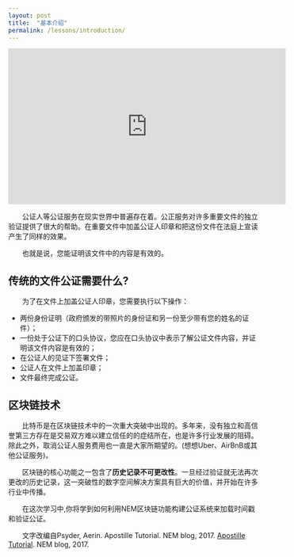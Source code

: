 ```yaml
---
layout: post
title:  "基本介绍"
permalink: /lessons/introduction/
---
```


<div style="text-align: center;"><iframe width="560" height="315" src="https://www.youtube.com/embed/sLwOEgJzh58" frameborder="0" allow="accelerometer; autoplay; encrypted-media; gyroscope; picture-in-picture" allowfullscreen></iframe></div>

  公证人等公证服务在现实世界中普遍存在着。公正服务对许多重要文件的独立验证提供了很大的帮助。在重要文件中加盖公证人印章和把这份文件在法庭上宣读产生了同样的效果。  

  也就是说，您能证明该文件中的内容是有效的。

## 传统的文件公证需要什么?

  为了在文件上加盖公证人印章，您需要执行以下操作：

  * 两份身份证明（政府颁发的带照片的身份证和另一份至少带有您的姓名的证件）；
  * 一份处于公证下的口头协议，您应在口头协议中表示了解公证文件内容，并证明该文件内容是有效的；
  * 在公证人的见证下签署文件；
  * 公证人在文件上加盖印章；
  * 文件最终完成公证。

## 区块链技术

  比特币是在区块链技术中的一次重大突破中出现的。多年来，没有独立和高信誉第三方存在是交易双方难以建立信任的的症结所在，也是许多行业发展的阻碍。除此之外，取消公证人服务费用也一直是大家所期望的。(想想Uber、AirBnB或其他公证服务)。

  区块链的核心功能之一包含了**历史记录不可更改性**。一旦经过验证就无法再次更改的历史记录，这一突破性的数字空间解决方案具有巨大的价值，并开始在许多行业中传播。

  在这次学习中,你将学到如何利用NEM区块链功能构建公证系统来加载时间戳和验证公证。

  文字改编自Psyder, Aerin. Apostille Tutorial. NEM blog, 2017. [Apostille Tutorial](https://blog.nem.io/apostille-tutorial/). NEM blog, 2017.
